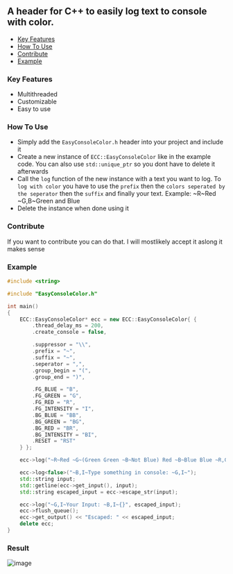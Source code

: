 ## A header for C++ to easily log text to console with color.
- [Key Features](https://github.com/PlayboyPrime/EasyConsoleColor?tab=readme-ov-file#key-features-1)
- [How To Use](https://github.com/PlayboyPrime/EasyConsoleColor?tab=readme-ov-file#how-to-use-1)
- [Contribute](https://github.com/PlayboyPrime/EasyConsoleColor?tab=readme-ov-file#contribute)
- [Example](https://github.com/PlayboyPrime/EasyConsoleColor?tab=readme-ov-file#example-1)

### Key Features
- Multithreaded
- Customizable
- Easy to use

### How To Use
- Simply add the `EasyConsoleColor.h` header into your project and include it
- Create a new instance of `ECC::EasyConsoleColor` like in the example code. You can also use `std::unique_ptr` so you dont have to delete it afterwards
- Call the `log` function of the new instance with a text you want to log. To `log with color` you have to use the `prefix` then the `colors seperated by the seperator` then the `suffix` and finally your text. Example: \~R\~Red \~G,B\~Green and Blue 
- Delete the instance when done using it

### Contribute
If you want to contribute you can do that. I will mostlikely accept it aslong it makes sense

### Example
```c++
#include <string>

#include "EasyConsoleColor.h"

int main()
{
	ECC::EasyConsoleColor* ecc = new ECC::EasyConsoleColor{ {
		.thread_delay_ms = 200,
		.create_console = false,

		.suppressor = "\\",
		.prefix = "~",
		.suffix = "~",
		.seperator = ",",
		.group_begin = "(",
		.group_end = ")",

		.FG_BLUE = "B",
		.FG_GREEN = "G",
		.FG_RED = "R",
		.FG_INTENSITY = "I",
		.BG_BLUE = "BB",
		.BG_GREEN = "BG",
		.BG_RED = "BR",
		.BG_INTENSITY = "BI",
		.RESET = "RST"
	} };

	ecc->log("~R~Red ~G~(Green Green ~B~Not Blue) Red ~B~Blue Blue ~R,G~Red and Green");

	ecc->log<false>("~B,I~Type something in console: ~G,I~");
	std::string input;
	std::getline(ecc->get_input(), input);
	std::string escaped_input = ecc->escape_str(input);

	ecc->log("~G,I~Your Input: ~B,I~{}", escaped_input);
	ecc->flush_queue();
	ecc->get_output() << "Escaped: " << escaped_input;
	delete ecc;
}
```

### Result
![image](https://github.com/user-attachments/assets/5e09148d-9494-4d23-823a-2b4e05551ba0)

